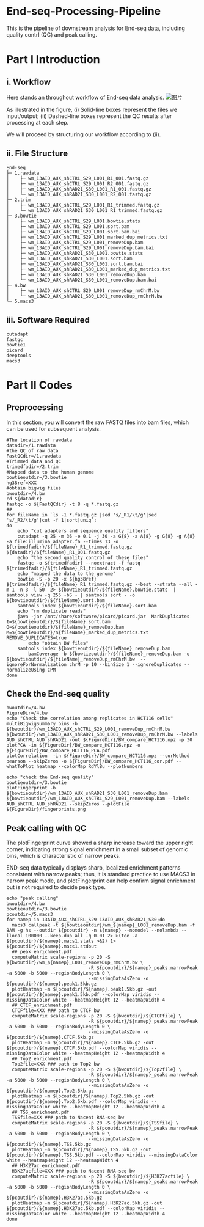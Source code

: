 # End-seq-Processing-Pipeline
This is the pipeline of downstream analysis for End-seq data, including quality contrl (QC) and peak calling.
# Part I Introduction
## i. Workflow
Here stands an throughout workflow of End-seq data analysis.
![图片](https://github.com/user-attachments/assets/02d8de2f-e907-4273-8fe5-68f4d5783ab5)

As illustrated in the figure,
(i) Solid-line boxes represent the files we input/output;
(ii) Dashed-line boxes represent the QC results after processing at each step.

We will proceed by structuring our workflow according to (ii).

## ii. File Structure
```
End-seq
├─ 1.rawdata
│    ├─ wm_13AID_AUX_shCTRL_S29_L001_R1_001.fastq.gz
│    ├─ wm_13AID_AUX_shCTRL_S29_L001_R2_001.fastq.gz
│    ├─ wm_13AID_AUX_shRAD21_S30_L001_R1_001.fastq.gz
│    └─ wm_13AID_AUX_shRAD21_S30_L001_R2_001.fastq.gz
├─ 2.trim
│    ├─ wm_13AID_AUX_shCTRL_S29_L001_R1_trimmed.fastq.gz
│    └─ wm_13AID_AUX_shRAD21_S30_L001_R1_trimmed.fastq.gz
├─ 3.bowtie 
│    ├─ wm_13AID_AUX_shCTRL_S29_L001.bowtie.stats
│    ├─ wm_13AID_AUX_shCTRL_S29_L001.sort.bam
│    ├─ wm_13AID_AUX_shCTRL_S29_L001.sort.bam.bai
│    ├─ wm_13AID_AUX_shCTRL_S29_L001_marked_dup_metrics.txt
│    ├─ wm_13AID_AUX_shCTRL_S29_L001_removeDup.bam
│    ├─ wm_13AID_AUX_shCTRL_S29_L001_removeDup.bam.bai
│    ├─ wm_13AID_AUX_shRAD21_S30_L001.bowtie.stats
│    ├─ wm_13AID_AUX_shRAD21_S30_L001.sort.bam
│    ├─ wm_13AID_AUX_shRAD21_S30_L001.sort.bam.bai
│    ├─ wm_13AID_AUX_shRAD21_S30_L001_marked_dup_metrics.txt
│    ├─ wm_13AID_AUX_shRAD21_S30_L001_removeDup.bam
│    └─ wm_13AID_AUX_shRAD21_S30_L001_removeDup.bam.bai
├─ 4.bw
│    ├─ wm_13AID_AUX_shCTRL_S29_L001_removeDup_rmChrM.bw
│    └─ wm_13AID_AUX_shRAD21_S30_L001_removeDup_rmChrM.bw
└─ 5.macs3
```
## iii. Software Required
```
cutadapt
fastqc
bowtie1
picard
deeptools
macs3
```
# Part II Codes
## Preprocessing
In this section, you will convert the raw FASTQ files into bam files, which can be used for subsequent analysis.
```
#The location of rawdata
datadir=/1.rawdata
#the QC of raw data
FastQCdir=/1.rawdata
#Trimmed data and QC
trimedfadir=/2.trim
#Mapped data to the human genome
bowtieoutdir=/3.bowtie
hg38ref=XXX
#obtain bigwig files
bwoutdir=/4.bw
cd ${datadir}
fastqc -o ${FastQCdir} -t 8 -q *.fastq.gz
##
for fileName in `ls -1 *.fastq.gz |sed 's/_R1/\t/g'|sed 's/_R2/\t/g'|cut -f 1|sort|uniq`;
do
	echo "cut adapters and sequence quality filters"
	cutadapt -q 25 -m 36 -e 0.1 -j 30 -a G{8} -a A{8} -g G{8} -g A{8} -a file:illumina_adapter.fa --times 13 -o ${trimedfadir}/${fileName}_R1_trimmed.fastq.gz ${datadir}/${fileName}_R1_001.fastq.gz
	echo "the second quality control of these files"
	fastqc -o ${trimedfadir} --noextract -f fastq ${trimedfadir}/${fileName}_R1_trimmed.fastq.gz
	echo "mapped the data to the genome"
	bowtie -S -p 20 -x ${hg38ref} ${trimedfadir}/${fileName}_R1_trimmed.fastq.gz --best --strata --all -m 1 -n 3 -l 50  2> ${bowtieoutdir}/${fileName}.bowtie.stats  | samtools view -q 255 -bS - | samtools sort - -o ${bowtieoutdir}/${fileName}.sort.bam
	samtools index ${bowtieoutdir}/${fileName}.sort.bam
	echo "rm duplicate reads"
	java -jar /mnt/share/software/picard/picard.jar  MarkDuplicates I=${bowtieoutdir}/${fileName}.sort.bam O=${bowtieoutdir}/${fileName}_removeDup.bam M=${bowtieoutdir}/${fileName}_marked_dup_metrics.txt REMOVE_DUPLICATES=true
        echo "obtain BW files"
	samtools index ${bowtieoutdir}/${fileName}_removeDup.bam
        bamCoverage -b ${bowtieoutdir}/${fileName}_removeDup.bam -o ${bowtieoutdir}/${fileName}_removeDup_rmChrM.bw  --ignoreForNormalization chrM -p 10 --binSize 1 --ignoreDuplicates --normalizeUsing CPM
done
```
## Check the End-seq quality
```
bwoutdir=/4.bw
FigureDir=/4.bw
echo "Check the correlation among replicates in HCT116 cells"
multiBigwigSummary bins -b ${bwoutdir}/wm_13AID_AUX_shCTRL_S29_L001_removeDup_rmChrM.bw ${bwoutdir}/wm_13AID_AUX_shRAD21_S30_L001_removeDup_rmChrM.bw --labels AUD_shCTRL AUD_shRAD21 -out ${FigureDir}/BW_compare_HCT116.npz -p 30
plotPCA -in ${FigureDir}/BW_compare_HCT116.npz -o ${FigureDir}/BW_compare_HCT116_PCA.pdf
plotCorrelation  -in ${FigureDir}/BW_compare_HCT116.npz --corMethod pearson --skipZeros -o ${FigureDir}/BW_compare_HCT116_cor.pdf --whatToPlot heatmap --colorMap RdYlBu --plotNumbers

echo "check the End-seq quality"
bowtieoutdir=/3.bowtie
plotFingerprint -b ${bowtieoutdir}/wm_13AID_AUX_shRAD21_S30_L001_removeDup.bam ${bowtieoutdir}/wm_13AID_AUX_shCTRL_S29_L001_removeDup.bam --labels AUD_shCTRL AUD_shRAD21 --skipZeros --plotFile ${FigureDir}/fingerprints.png

```
## Peak calling with QC
The plotFingerprint curve showed a sharp increase toward the upper right corner, indicating strong signal enrichment in a small subset of genomic bins, which is characteristic of narrow peaks. 

END-seq data typically displays sharp, localized enrichment patterns consistent with narrow peaks; thus, it is standard practice to use MACS3 in narrow peak mode, and plotFingerprint can help confirm signal enrichment but is not required to decide peak type.
```
echo "peak calling"
bwoutdir=/4.bw
bowtieoutdir=/3.bowtie
pcoutdir=/5.macs3
for namep in 13AID_AUX_shCTRL_S29 13AID_AUX_shRAD21_S30;do
  macs3 callpeak -t ${bowtieoutdir}/wm_${namep}_L001_removeDup.bam -f BAM -g hs --outdir ${pcoutdir} -n ${namep} --nomodel --nolambda --llocal 100000 --keep-dup all -q 0.01 2> >(tee -a ${pcoutdir}/${namep}.macs1.stats >&2) 1> ${pcoutdir}/${namep}.macs1.stdout
  ## peak_enrichment.pdf
  computeMatrix scale-regions -p 20 -S ${bwoutdir}/wm_${namep}_L001_removeDup_rmChrM.bw \
                              -R ${pcoutdir}/${namep}_peaks.narrowPeak -a 5000 -b 5000 --regionBodyLength 0 \
                              --missingDataAsZero -o ${pcoutdir}/${namep}.peak1.5kb.gz
  plotHeatmap -m ${pcoutdir}/${namep}.peak1.5kb.gz -out ${pcoutdir}/${namep}.peak1.5kb.pdf --colorMap viridis --missingDataColor white --heatmapHeight 12 --heatmapWidth 4
  ## CTCF_enrichment.pdf
  CTCFfile=XXX ### path to CTCF bw
  computeMatrix scale-regions -p 20 -S ${bwoutdir}/${CTCFfile} \
                              -R ${pcoutdir}/${namep}_peaks.narrowPeak -a 5000 -b 5000 --regionBodyLength 0 \
                              --missingDataAsZero -o ${pcoutdir}/${namep}.CTCF.5kb.gz
  plotHeatmap -m ${pcoutdir}/${namep}.CTCF.5kb.gz -out ${pcoutdir}/${namep}.CTCF.5kb.pdf --colorMap viridis --missingDataColor white --heatmapHeight 12 --heatmapWidth 4
  ## Top2_enrichment.pdf
  Top2file=XXX ### path to Top2 bw
  computeMatrix scale-regions -p 20 -S ${bwoutdir}/${Top2file} \
                              -R ${pcoutdir}/${namep}_peaks.narrowPeak -a 5000 -b 5000 --regionBodyLength 0 \
                              --missingDataAsZero -o ${pcoutdir}/${namep}.Top2.5kb.gz
  plotHeatmap -m ${pcoutdir}/${namep}.Top2.5kb.gz -out ${pcoutdir}/${namep}.Top2.5kb.pdf --colorMap viridis --missingDataColor white --heatmapHeight 12 --heatmapWidth 4
  ## TSS_enrichment.pdf
  TSSfile=XXX ### path to Nacent RNA-seq bw
  computeMatrix scale-regions -p 20 -S ${bwoutdir}/${TSSfile} \
                              -R ${pcoutdir}/${namep}_peaks.narrowPeak -a 5000 -b 5000 --regionBodyLength 0 \
                              --missingDataAsZero -o ${pcoutdir}/${namep}.TSS.5kb.gz
  plotHeatmap -m ${pcoutdir}/${namep}.TSS.5kb.gz -out ${pcoutdir}/${namep}.TSS.5kb.pdf --colorMap viridis --missingDataColor white --heatmapHeight 12 --heatmapWidth 4
  ## H3K27ac_enrichment.pdf
  H3K27acfile=XXX ### path to Nacent RNA-seq bw
  computeMatrix scale-regions -p 20 -S ${bwoutdir}/${H3K27acfile} \
                              -R ${pcoutdir}/${namep}_peaks.narrowPeak -a 5000 -b 5000 --regionBodyLength 0 \
                              --missingDataAsZero -o ${pcoutdir}/${namep}.H3K27ac.5kb.gz
  plotHeatmap -m ${pcoutdir}/${namep}.H3K27ac.5kb.gz -out ${pcoutdir}/${namep}.H3K27ac.5kb.pdf --colorMap viridis --missingDataColor white --heatmapHeight 12 --heatmapWidth 4
done
```
















